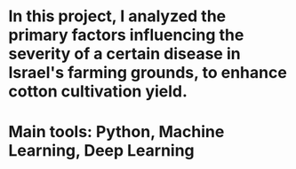 # In this project, I analyzed the primary factors influencing the severity of a certain disease in Israel's farming grounds, to enhance cotton cultivation yield.
# Main tools: Python, Machine Learning, Deep Learning
